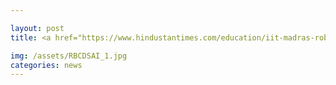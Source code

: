 ```yaml
---

layout: post
title: <a href="https://www.hindustantimes.com/education/iit-madras-robert-bosch-centre-invites-applications-for-post-baccalaureate-fellowship/story-JKWD6VH8XwhQ6ucQHQDtsO.html ">IIT Madras Robert Bosch Centre invites applications for Post Baccalaureate Fellowship </a> 	

img: /assets/RBCDSAI_1.jpg
categories: news
---
```


 


